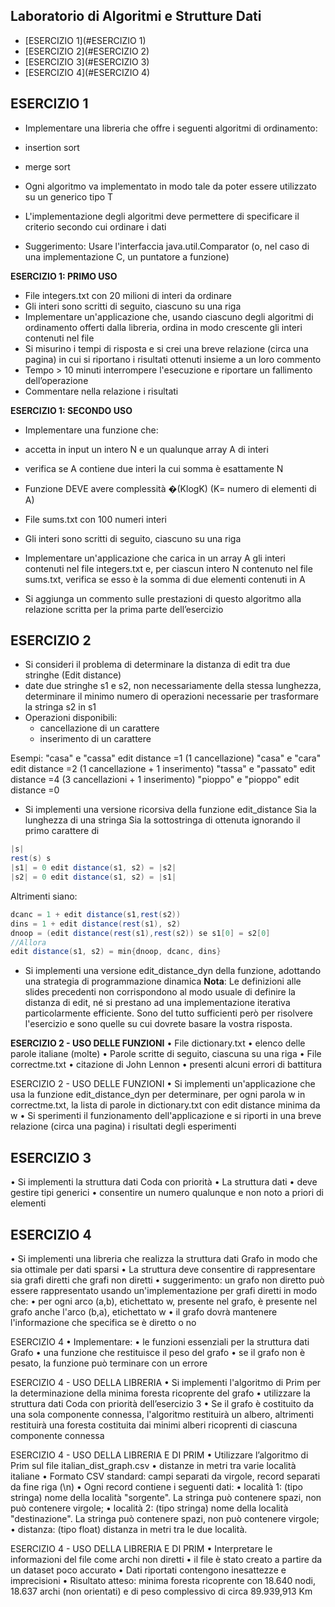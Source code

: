 ## Laboratorio di Algoritmi e Strutture Dati 
* [ESERCIZIO 1](#ESERCIZIO 1)
* [ESERCIZIO 2](#ESERCIZIO 2)
* [ESERCIZIO 3](#ESERCIZIO 3)
* [ESERCIZIO 4](#ESERCIZIO 4)



## ESERCIZIO 1
* Implementare una libreria che offre i seguenti
algoritmi di ordinamento:
* insertion sort
* merge sort

* Ogni algoritmo va implementato in modo tale da
poter essere utilizzato su un generico tipo T
* L'implementazione degli algoritmi deve permettere di
specificare il criterio secondo cui ordinare i dati
* Suggerimento: Usare l'interfaccia java.util.Comparator
(o, nel caso di una implementazione C, un puntatore a
funzione)

**ESERCIZIO 1: PRIMO USO**
* File integers.txt con 20 milioni di interi da ordinare
* Gli interi sono scritti di seguito, ciascuno su una riga
* Implementare un'applicazione che, usando ciascuno
degli algoritmi di ordinamento offerti dalla libreria,
ordina in modo crescente gli interi contenuti nel file
* Si misurino i tempi di risposta e si crei una breve
relazione (circa una pagina) in cui si riportano i
risultati ottenuti insieme a un loro commento
* Tempo > 10 minuti interrompere
l'esecuzione e riportare un fallimento dell’operazione
* Commentare nella relazione i risultati

**ESERCIZIO 1: SECONDO USO**
* Implementare una funzione che:
* accetta in input un intero N e un qualunque array A di
interi
* verifica se A contiene due interi la cui somma è
esattamente N
* Funzione DEVE avere complessità �(KlogK) (K= numero di
elementi di A)

* File sums.txt con 100 numeri interi
* Gli interi sono scritti di seguito, ciascuno su una riga
* Implementare un'applicazione che carica in un array A gli interi contenuti nel file integers.txt e, per ciascun intero N contenuto nel file sums.txt, verifica se esso è la somma di due elementi contenuti
in A
* Si aggiunga un commento sulle prestazioni di questo algoritmo alla
relazione scritta per la prima parte dell’esercizio

## ESERCIZIO 2
* Si consideri il problema di determinare la distanza di edit tra due
stringhe (Edit distance)
* date due stringhe s1 e s2, non necessariamente della stessa
lunghezza, determinare il minimo numero di operazioni necessarie
per trasformare la stringa s2 in s1
* Operazioni disponibili:
  * cancellazione di un carattere
  * inserimento di un carattere

 Esempi:
 "casa" e "cassa" edit distance =1 (1 cancellazione)
 "casa" e "cara" edit distance =2 (1 cancellazione + 1
inserimento)
 "tassa" e "passato" edit distance =4 (3 cancellazioni + 1
inserimento)
 "pioppo" e "pioppo" edit distance =0

* Si implementi una versione ricorsiva della funzione
edit_distance
 Sia la lunghezza di una stringa
 Sia la sottostringa di ottenuta ignorando il primo carattere di

```java
|s|
rest(s) s
|s1| = 0 edit distance(s1, s2) = |s2|
|s2| = 0 edit distance(s1, s2) = |s1|
```

 Altrimenti siano:
```java
dcanc = 1 + edit distance(s1,rest(s2))
dins = 1 + edit distance(rest(s1), s2)
dnoop = (edit distance(rest(s1),rest(s2)) se s1[0] = s2[0]
//Allora
edit distance(s1, s2) = min{dnoop, dcanc, dins}
```


* Si implementi una versione edit_distance_dyn della
funzione, adottando una strategia di programmazione
dinamica
 **Nota**: Le definizioni alle slides precedenti non corrispondono
al modo usuale di definire la distanza di edit, né si prestano ad
una implementazione iterativa particolarmente efficiente.
Sono del tutto sufficienti però per risolvere l'esercizio e sono
quelle su cui dovrete basare la vostra risposta.

**ESERCIZIO 2 - USO DELLE
FUNZIONI**
• File dictionary.txt
• elenco delle parole italiane (molte)
• Parole scritte di seguito, ciascuna su una riga
• File correctme.txt
• citazione di John Lennon
• presenti alcuni errori di battitura

ESERCIZIO 2 - USO DELLE
FUNZIONI
• Si implementi un'applicazione che usa la funzione
edit_distance_dyn per determinare, per ogni
parola w in correctme.txt, la lista di parole in
dictionary.txt con edit distance minima da w
• Si sperimenti il funzionamento dell'applicazione e
si riporti in una breve relazione (circa una pagina) i
risultati degli esperimenti

## ESERCIZIO 3
• Si implementi la struttura dati Coda con priorità
• La struttura dati
• deve gestire tipi generici
• consentire un numero qualunque e non noto
a priori di elementi

## ESERCIZIO 4
• Si implementi una libreria che realizza la struttura dati Grafo in modo che sia
ottimale per dati sparsi
• La struttura deve consentire di rappresentare sia grafi diretti che grafi non
diretti
• suggerimento: un grafo non diretto può essere rappresentato usando
un'implementazione per grafi diretti in modo che:
• per ogni arco (a,b), etichettato w, presente nel grafo, è presente
nel grafo anche l'arco (b,a), etichettato w
• il grafo dovrà mantenere l'informazione che specifica se è diretto o no

ESERCIZIO 4
• Implementare:
• le funzioni essenziali per la struttura dati
Grafo
• una funzione che restituisce il peso del grafo
• se il grafo non è pesato, la funzione
può terminare con un errore

ESERCIZIO 4 - USO DELLA
LIBRERIA
• Si implementi l'algoritmo di Prim per la determinazione
della minima foresta ricoprente del grafo
• utilizzare la struttura dati Coda con priorità dell’esercizio 3
• Se il grafo è costituito da una sola componente connessa,
l'algoritmo restituirà un albero, altrimenti restituirà una
foresta costituita dai minimi alberi ricoprenti di ciascuna
componente connessa

ESERCIZIO 4 - USO DELLA
LIBRERIA E DI PRIM
• Utilizzare l’algoritmo di Prim sul file italian_dist_graph.csv
• distanze in metri tra varie località italiane
• Formato CSV standard: campi separati da virgole, record separati da fine riga (\n)
• Ogni record contiene i seguenti dati:
• località 1: (tipo stringa) nome della località "sorgente". La stringa può contenere
spazi, non può contenere virgole;
• località 2: (tipo stringa) nome della località "destinazione". La stringa può
contenere spazi, non può contenere virgole;
• distanza: (tipo float) distanza in metri tra le due località.

ESERCIZIO 4 - USO DELLA
LIBRERIA E DI PRIM
• Interpretare le informazioni del file come archi non diretti
• il file è stato creato a partire da un dataset poco accurato
• Dati riportati contengono inesattezze e
imprecisioni
• Risultato atteso: minima foresta ricoprente con 18.640
nodi, 18.637 archi (non orientati) e di peso complessivo
di circa 89.939,913 Km
